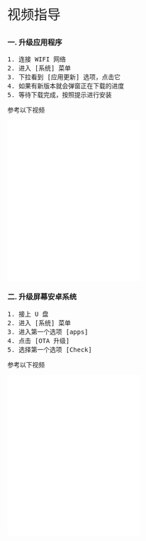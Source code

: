 <p style="font-size:30px;">视频指导</p>

### 一. 升级应用程序

<pre>
1. 连接 WIFI 网络
2. 进入 [系统] 菜单
3. 下拉看到 [应用更新] 选项，点击它
4. 如果有新版本就会弹窗正在下载的进度
5. 等待下载完成，按照提示进行安装
</pre>

参考以下视频

<iframe src="//player.bilibili.com/player.html?isOutside=true&aid=112727540436988&bvid=BV1tJhpe7EvL&cid=500001604721643&p=1"
height="360"
autoplay=0
scrolling="no" border="0" frameborder="no" framespacing="0" allowfullscreen="true"></iframe>

### 二. 升级屏幕安卓系统

<pre>
1. 接上 U 盘
2. 进入 [系统] 菜单
3. 进入第一个选项 [apps]
4. 点击 [OTA 升级]
5. 选择第一个选项 [Check]
</pre>

参考以下视频

<iframe src="//player.bilibili.com/player.html?isOutside=true&aid=112727540369087&bvid=BV1MJhpe7Ezj&cid=500001604720859&p=1"
height="360"
autoplay=0
scrolling="no" border="0" frameborder="no" framespacing="0" allowfullscreen="true"></iframe>